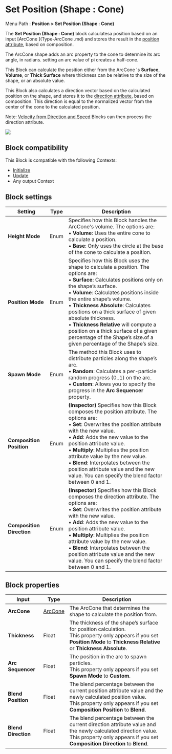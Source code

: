 # Set Position (Shape : Cone)

Menu Path : **Position > Set Position (Shape : Cone)**

The **Set Position (Shape : Cone)** block calculatesa position based on an input [ArcCone ](Type-ArcCone .md) and stores the result in the [position attribute](Reference-Attributes.md), based on composition.

The ArcCone shape adds an arc property to the cone to determine its arc angle, in radians. setting an arc value of pi creates a half-cone.

This Block can calculate the position either from the ArcCone 's **Surface**, **Volume**, or **Thick Surface** where thickness can be relative to the size of the shape, or an absolute value.


This Block also calculates a direction vector based on the calculated position on the shape, and stores it to the [direction attribute](Reference-Attributes.md), based on composition. This direction is equal to the normalized vector from the center of the cone to the calculated position.

Note: [Velocity from Direction and Speed](Block-VelocityFromDirectionAndSpeed.md) Blocks can then process the direction attribute.

![](Images/Block-SetPosition(Cone)Main.gif)

## Block compatibility

This Block is compatible with the following Contexts:

- [Initialize](Context-Initialize.md)
- [Update](Context-Update.md)
- Any output Context

## Block settings

| **Setting**               | **Type** | **Description**                                              |
| ------------------------- | -------- | ------------------------------------------------------------ |
| **Height Mode**           | Enum     | Specifies how this Block handles the ArcCone's volume. The options are:<br/>&#8226; **Volume**: Uses the entire cone to calculate a position.<br/>&#8226; **Base**: Only uses the circle at the base of the cone to calculate a position. |
| **Position Mode**         | Enum     | Specifies how this Block uses the shape to calculate a position. The options are:<br/>&#8226; **Surface**: Calculates positions only on the shape’s surface.<br/>&#8226; **Volume**: Calculates positions inside the entire shape’s volume.<br/>&#8226; **Thickness Absolute**: Calculates positions on a thick surface of given absolute thickness.<br/>&#8226; **Thickness Relative** will compute a position on a thick surface of a given percentage of the Shape’s size.of a given percentage of the Shape’s size. |
| **Spawn Mode**            | Enum     | The method this Block uses to distribute particles along the shape’s arc. <br/>&#8226; **Random**: Calculates a per-particle random progress (0..1) on the arc. <br/>&#8226; **Custom**: Allows you to specify the progress in the **Arc Sequencer** property. |
| **Composition Position**  | Enum     | **(Inspector)** Specifies how this Block composes the position attribute. The options are:<br/>&#8226; **Set**: Overwrites the position attribute with the new value.<br/>&#8226; **Add**: Adds the new value to the position attribute value.<br/>&#8226; **Multiply**: Multiplies the position attribute value by the new value.<br/>&#8226; **Blend**: Interpolates between the position attribute value and the new value. You can specify the blend factor between 0 and 1. |
| **Composition Direction** | Enum     | **(Inspector)** Specifies how this Block composes the direction attribute. The options are:<br/>&#8226; **Set**: Overwrites the position attribute with the new value.<br/>&#8226; **Add**: Adds the new value to the position attribute value.<br/>&#8226; **Multiply**: Multiplies the position attribute value by the new value.<br/>&#8226; **Blend**: Interpolates between the position attribute value and the new value. You can specify the blend factor between 0 and 1. |

## Block properties

| **Input**           | **Type**                   | **Description**                                              |
| ------------------- | -------------------------- | ------------------------------------------------------------ |
| **ArcCone**         | [ArcCone](Type-ArcCone.md) | The ArcCone that determines the shape to calculate the position from. |
| **Thickness**       | Float                      | The thickness of the shape’s surface for position calculation.<br/>This property only appears if you set **Position Mode** to **Thickness Relative** or **Thickness Absolute**. |
| **Arc Sequencer**   | Float                      | The position in the arc to spawn particles.<br/>This property only appears if you set **Spawn Mode** to **Custom**. |
| **Blend Position**  | Float                      | The blend percentage between the current position attribute value and the newly calculated position value.<br/>This property only appears if you set **Composition Position** to **Blend**. |
| **Blend Direction** | Float                      | The blend percentage between the current direction attribute value and the newly calculated direction value.<br/>This property only appears if you set **Composition Direction** to **Blend**. |
